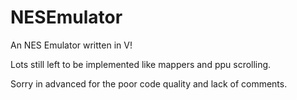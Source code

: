 # NESEmulator

An NES Emulator written in V! 

Lots still left to be implemented like mappers and ppu scrolling.

Sorry in advanced for the poor code quality and lack of comments. 
